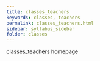 ```yaml
---
title: classes_teachers
keywords: classes, teachers
permalink: classes_teachers.html
sidebar: syllabus_sidebar
folder: classes
---
```


classes_teachers homepage
